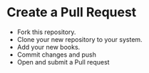 # Create a Pull Request
- Fork this repository.
- Clone your new repository to your system.
- Add your new books.
- Commit changes and push
- Open and submit a Pull request

